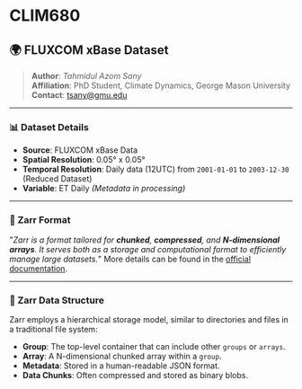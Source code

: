 # CLIM680
## 🌍 **FLUXCOM xBase Dataset**
> **Author**: *Tahmidul Azom Sany*  
> **Affiliation**: PhD Student, Climate Dynamics, George Mason University  
> **Contact**: [tsany@gmu.edu](mailto:tsany@gmu.edu)  

---

### 📊 Dataset Details
- **Source**: FLUXCOM xBase Data
- **Spatial Resolution**: 0.05° x 0.05°
- **Temporal Resolution**: Daily data (12UTC) from `2001-01-01` to `2003-12-30` (Reduced Dataset)
- **Variable**: ET Daily *(Metadata in processing)*

---

### 💾 Zarr Format
"*Zarr is a format tailored for **chunked**, **compressed**, and **N-dimensional arrays**. It serves both as a storage and computational format to efficiently manage large datasets.*" More details can be found in the [official documentation](https://zarr.readthedocs.io/en/stable/).

---

### 📂 Zarr Data Structure
Zarr employs a hierarchical storage model, similar to directories and files in a traditional file system:
- **Group**: The top-level container that can include other `groups` or `arrays`.
- **Array**: A N-dimensional chunked array within a `group`.
- **Metadata**: Stored in a human-readable JSON format.
- **Data Chunks**: Often compressed and stored as binary blobs.

